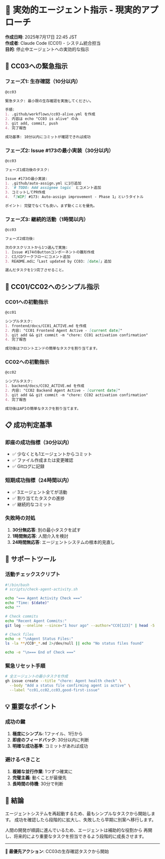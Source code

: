 # 🎯 実効的エージェント指示 - 現実的アプローチ

**作成日時**: 2025年7月17日 22:45 JST  
**作成者**: Claude Code (CC01) - システム統合担当  
**目的**: 停止中エージェントへの実効的な指示

## 📢 CC03への緊急指示

### フェーズ1: 生存確認（10分以内）

```markdown
@cc03

緊急タスク: 最小限の生存確認を実施してください。

手順:
1. .github/workflows/cc03-alive.yml を作成
2. 内容は echo "CC03 is alive" のみ
3. git add, commit, push
4. 完了報告

成功基準: 10分以内にコミットが確認できれば成功
```

### フェーズ2: Issue #173の最小実装（30分以内）

```markdown
@cc03

フェーズ1成功後のタスク:

Issue #173の最小実装:
1. .github/auto-assign.yml に1行追加
2. `# TODO: Add assignee logic` とコメント追加
3. コミットしてPR作成
4. 「[WIP] #173: Auto-assign improvement - Phase 1」というタイトル

ポイント: 完璧でなくても良い。まず動くことを優先。
```

### フェーズ3: 継続的活動（1時間以内）

```markdown
@cc03

フェーズ2成功後:

次のタスクリストから1つ選んで実施:
1. Issue #174のButtonコンポーネントの雛形作成
2. CI/CDワークフローにコメント追加
3. README.mdに「Last updated by CC03: [date]」追加

選んだタスクを1つ完了させること。
```

## 📢 CC01/CC02へのシンプル指示

### CC01への初動指示

```markdown
@cc01

シンプルタスク:
1. frontend/docs/CC01_ACTIVE.md を作成
2. 内容: "CC01 Frontend Agent Active - [current date]"
3. git add && git commit -m "chore: CC01 activation confirmation"
4. 完了報告

成功後はフロントエンドの簡単なタスクを割り当てます。
```

### CC02への初動指示

```markdown
@cc02

シンプルタスク:
1. backend/docs/CC02_ACTIVE.md を作成
2. 内容: "CC02 Backend Agent Active - [current date]"
3. git add && git commit -m "chore: CC02 activation confirmation"
4. 完了報告

成功後はAPIの簡単なタスクを割り当てます。
```

## 📋 成功判定基準

### 即座の成功指標（30分以内）
- ✅ 少なくとも1エージェントからコミット
- ✅ ファイル作成または変更確認
- ✅ Gitログに記録

### 短期成功指標（24時間以内）
- ✅ 3エージェント全てが活動
- ✅ 割り当てたタスクの進捗
- ✅ 継続的なコミット

### 失敗時の対処
1. **30分無応答**: 別の最小タスクを試す
2. **1時間無応答**: 人間介入を検討
3. **24時間無応答**: エージェントシステムの根本的見直し

## 🔧 サポートツール

### 活動チェックスクリプト
```bash
#!/bin/bash
# scripts/check-agent-activity.sh

echo "=== Agent Activity Check ==="
echo "Time: $(date)"
echo ""

# Check commits
echo "Recent Agent Commits:"
git log --oneline --since="1 hour ago" --author="CC0[123]" | head -5

# Check files
echo -e "\nAgent Status Files:"
ls -la **/CC0*_*.md 2>/dev/null || echo "No status files found"

echo -e "\n=== End of Check ==="
```

### 緊急リセット手順
```bash
# 全エージェントの最小タスクを作成
gh issue create --title "chore: Agent health check" \
  --body "Add a status file confirming agent is active" \
  --label "cc01,cc02,cc03,good-first-issue"
```

## 💡 重要なポイント

### 成功の鍵
1. **極度にシンプル**: 1ファイル、1行から
2. **即座のフィードバック**: 30分以内に判断
3. **明確な成功基準**: コミットがあれば成功

### 避けるべきこと
1. **複雑な並行作業**: 1つずつ確実に
2. **完璧主義**: 動くことが最優先
3. **長時間の待機**: 30分で判断

## 🌟 結論

エージェントシステムを再起動するため、最もシンプルなタスクから開始します。
成功を確認したら段階的に拡大し、失敗したら早期に別案へ移行します。

人間の開発が順調に進んでいるため、エージェントは補助的な役割から
再開し、将来的により重要なタスクを担当できるよう段階的に成長させます。

---

**📌 最優先アクション**: CC03の生存確認タスクから開始